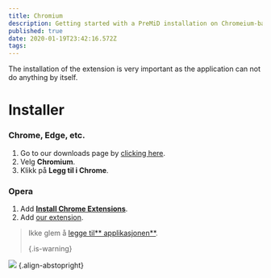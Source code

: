 ```yaml
---
title: Chromium
description: Getting started with a PreMiD installation on Chromeium-based browsers
published: true
date: 2020-01-19T23:42:16.572Z
tags:
---
```


The installation of the extension is very important as the application can not do anything by itself.

# Installer
### Chrome, Edge, etc.
1. Go to our downloads page by [clicking here](https://premid.app/downloads).
2. Velg **Chromium**.
3. Klikk på **Legg til i Chrome**.

### Opera
1. Add **[Install Chrome Extensions](https://addons.opera.com/en/extensions/details/install-chrome-extensions/)**.
2. Add [our extension](https://premid.app/downloads).

> Ikke glem å [legge til** applikasjonen**](/install). 
> 
> {.is-warning}

![](https://img.icons8.com/color/2x/chrome.png) {.align-abstopright}